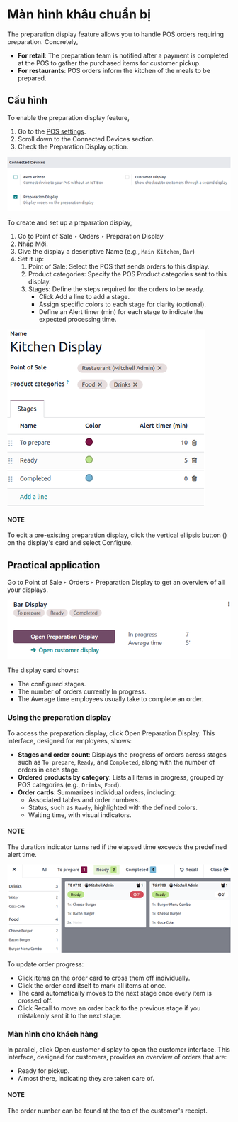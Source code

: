 # Màn hình khâu chuẩn bị

The preparation display feature allows you to handle POS orders requiring preparation.
Concretely,

- **For retail**:  The preparation team is notified after a payment is completed at the POS
  to gather the purchased items for customer pickup.
- **For restaurants**: POS orders inform the kitchen of the meals to be prepared.

## Cấu hình

To enable the preparation display feature,

1. Go to the [POS settings](configuration/#configuration-settings).
2. Scroll down to the Connected Devices section.
3. Check the Preparation Display option.

![Setting to enable the preparation display feature](../../../.gitbook/assets/preparation-setting.png)

To create and set up a preparation display,

1. Go to Point of Sale ‣ Orders ‣ Preparation Display
2. Nhấp Mới.
3. Give the display a descriptive Name (e.g., `Main Kitchen`, `Bar`)
4. Set it up:
   1. Point of Sale: Select the POS that sends orders to this display.
   2. Product categories: Specify the POS Product categories sent to this
      display.
   3. Stages: Define the steps required for the orders to be ready.
      - Click Add a line to add a stage.
      - Assign specific colors to each stage for clarity (optional).
      - Define an Alert timer (min) for each stage to indicate the expected processing
        time.

![preparation display set-up form](../../../.gitbook/assets/display-form.png)

#### NOTE
To edit a pre-existing preparation display, click the vertical ellipsis button
(<i class="fa fa-ellipsis-v"></i>) on the display's card and select Configure.

## Practical application

Go to Point of Sale ‣ Orders ‣ Preparation Display to get an overview of all
your displays.

![Kanban view of the preparation display](../../../.gitbook/assets/display-card.png)

The display card shows:

- The configured stages.
- The number of orders currently In progress.
- The Average time employees usually take to complete an order.

### Using the preparation display

To access the preparation display, click Open Preparation Display. This interface,
designed for employees, shows:

- **Stages and order count**: Displays the progress of orders across stages such as `To prepare`,
  `Ready`, and `Completed`, along with the number of orders in each stage.
- **Ordered products by category**: Lists all items in progress, grouped by POS categories (e.g.,
  `Drinks`, `Food`).
- **Order cards**: Summarizes individual orders, including:
  - Associated tables and order numbers.
  - Status, such as `Ready`, highlighted with the defined colors.
  - Waiting time, with visual indicators.

#### NOTE
The duration indicator turns red if the elapsed time exceeds the predefined alert time.

![the preparation display interface with orders to process.](../../../.gitbook/assets/preparation-display.png)

To update order progress:

- Click items on the order card to cross them off individually.
- Click the order card itself to mark all items at once.
- The card automatically moves to the next stage once every item is crossed off.
- Click <i class="fa fa-undo"></i> Recall to move an order back to the previous stage if you
  mistakenly sent it to the next stage.

### Màn hình cho khách hàng

In parallel, click Open customer display to open the customer interface. This
interface, designed for customers, provides an overview of orders that are:

- Ready for pickup.
- Almost there, indicating they are taken care of.

#### NOTE
The order number can be found at the top of the customer's receipt.

